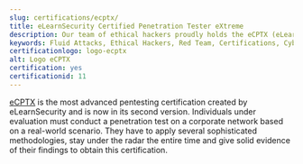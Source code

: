 ```yaml
---
slug: certifications/ecptx/
title: eLearnSecurity Certified Penetration Tester eXtreme
description: Our team of ethical hackers proudly holds the eCPTX (eLearnSecurity Certified Penetration Tester eXtreme) certification, among many others.
keywords: Fluid Attacks, Ethical Hackers, Red Team, Certifications, Cybersecurity, Pentesters, Whitehat Hackers, ECPTX
certificationlogo: logo-ecptx
alt: Logo eCPTX
certification: yes
certificationid: 11
---
```


[eCPTX](https://elearnsecurity.com/product/ecptx-certification/)
is the most advanced pentesting certification
created by eLearnSecurity
and is now in its second version.
Individuals under evaluation must conduct a penetration test
on a corporate network
based on a real-world scenario.
They have to apply several sophisticated methodologies,
stay under the radar the entire time
and give solid evidence of their findings
to obtain this certification.

